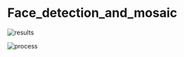 # Face_detection_and_mosaic

![results](https://user-images.githubusercontent.com/53646976/123308478-afeb2f00-d55e-11eb-9b0e-04f45801f5b1.png)


![process](https://user-images.githubusercontent.com/53646976/123312385-3ace2880-d563-11eb-8066-7651caacb43c.PNG)
